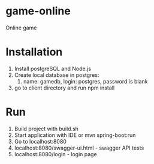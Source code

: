 # game-online
Online game 

# Installation 
1. Install postgreSQL and Node.js
2. Create local database in postgres:
    1. name: gamedb, login: postgres, password is blank   
3. go to client directory and run npm install

# Run
1. Build project with build.sh
2. Start application with IDE or mvn spring-boot:run
3. Go to localhost:8080
4. localhost:8080/swagger-ui.html - swagger API tests
5. localhost:8080/login - login page
 